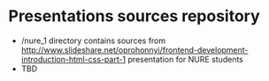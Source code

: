 # Presentations sources repository

- /nure_1 directory contains sources from http://www.slideshare.net/oprohonnyi/frontend-development-introduction-html-css-part-1 presentation for NURE students
- TBD
